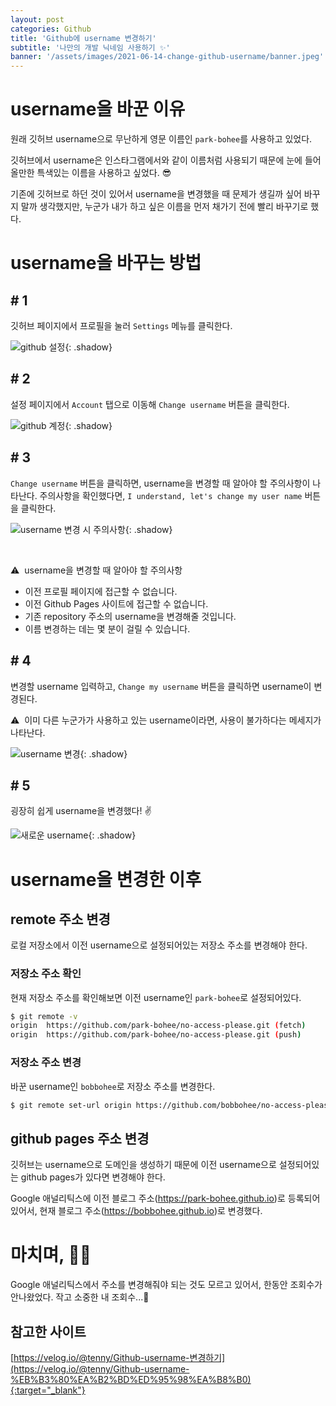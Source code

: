 ```yaml
---
layout: post
categories: Github
title: 'Github에 username 변경하기'
subtitle: '나만의 개발 닉네임 사용하기 ✨'
banner: '/assets/images/2021-06-14-change-github-username/banner.jpeg'
---
```


# username을 바꾼 이유

원래 깃허브 username으로 무난하게 영문 이름인 `park-bohee`를 사용하고 있었다. 

깃허브에서 username은 인스타그램에서와 같이 이름처럼 사용되기 때문에 눈에 들어올만한 특색있는 이름을 사용하고 싶었다. 😎 

기존에 깃허브로 하던 것이 있어서 username을 변경했을 때 문제가 생길까 싶어 바꾸지 말까 생각했지만, 누군가 내가 하고 싶은 이름을 먼저 채가기 전에 빨리 바꾸기로 했다.

# username을 바꾸는 방법

## # 1

깃허브 페이지에서 프로필을 눌러 `Settings` 메뉴를 클릭한다.

![github 설정](/assets/images/2021-06-14-change-github-username/01.%20github%20설정.png){: .shadow}

## # 2

설정 페이지에서 `Account` 탭으로 이동해 `Change username` 버튼을 클릭한다.

![github 계정](/assets/images/2021-06-14-change-github-username/02.%20github%20계정.png){: .shadow}

## # 3

`Change username` 버튼을 클릭하면, username을 변경할 때 알아야 할 주의사항이 나타난다. 
주의사항을 확인했다면, `I understand, let's change my user name` 버튼을 클릭한다.

![username 변경 시 주의사항](/assets/images/2021-06-14-change-github-username/03.%20username%20변경%20시%20주의사항.png){: .shadow}

<br>

⚠️&nbsp; username을 변경할 때 알아야 할 주의사항

- 이전 프로필 페이지에 접근할 수 없습니다.
- 이전 Github Pages 사이트에 접근할 수 없습니다.
- 기존 repository 주소의 username을 변경해줄 것입니다.
- 이름 변경하는 데는 몇 분이 걸릴 수 있습니다.

## # 4

변경할 username 입력하고, `Change my username` 버튼을 클릭하면 username이 변경된다.

⚠️&nbsp; 이미 다른 누군가가 사용하고 있는 username이라면, 사용이 불가하다는 메세지가 나타난다. 

![username 변경](/assets/images/2021-06-14-change-github-username/04.%20username%20변경.png){: .shadow}

## # 5

굉장히 쉽게 username을 변경했다! ✌️ 

![새로운 username](/assets/images/2021-06-14-change-github-username/05.%20새로운%20username.png){: .shadow}

# username을 변경한 이후

## remote 주소 변경

로컬 저장소에서 이전 username으로 설정되어있는 저장소 주소를 변경해야 한다. 

### 저장소 주소 확인

현재 저장소 주소를 확인해보면 이전 username인 `park-bohee`로 설정되어있다.

```bash
$ git remote -v
origin  https://github.com/park-bohee/no-access-please.git (fetch)
origin  https://github.com/park-bohee/no-access-please.git (push)
```

### 저장소 주소 변경

바꾼 username인 `bobbohee`로 저장소 주소를 변경한다.

```bash
$ git remote set-url origin https://github.com/bobbohee/no-access-please.git
```

## github pages 주소 변경

깃허브는 username으로 도메인을 생성하기 때문에 이전 username으로 설정되어있는 github pages가 있다면 변경해야 한다.

Google 애널리틱스에 이전 블로그 주소(https://park-bohee.github.io)로 등록되어 있어서, 현재 블로그 주소(https://bobbohee.github.io)로 변경했다.

# 마치며, 🙇🏻

Google 애널리틱스에서 주소를 변경해줘야 되는 것도 모르고 있어서, 한동안 조회수가 안나왔었다. 작고 소중한 내 조회수...🥲

## 참고한 사이트

[https://velog.io/@tenny/Github-username-변경하기](https://velog.io/@tenny/Github-username-%EB%B3%80%EA%B2%BD%ED%95%98%EA%B8%B0){:target="_blank"}